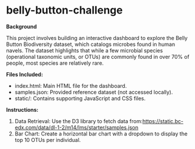 # belly-button-challenge

**Background**

This project involves building an interactive dashboard to explore the Belly Button Biodiversity dataset, which catalogs microbes found in human navels. The dataset highlights that while a few microbial species (operational taxonomic units, or OTUs) are commonly found in over 70% of people, most species are relatively rare.

**Files Included:**
- index.html: Main HTML file for the dashboard.
- samples.json: Provided reference dataset (not accessed locally).
- static/: Contains supporting JavaScript and CSS files.

**Instructions:**
  1. Data Retrieval: Use the D3 library to fetch data from:https://static.bc-edx.com/data/dl-1-2/m14/lms/starter/samples.json
  2. Bar Chart: Create a horizontal bar chart with a dropdown to display the top 10 OTUs per individual.
